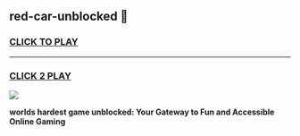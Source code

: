 
## red-car-unblocked 👋
<h3>
<a href="https://premium.freeplayer.one?title=red-car-unblocked&ref=14F">CLICK TO PLAY</a></h3>
<hr>

<h3>
<a href="https://premium.freeplayer.one?title=red-car-unblocked&ref=14F">CLICK 2 PLAY</a>
  
</h3>

<a href="https://premium.freeplayer.one?title=red-car-unblocked&ref=12F/"><img src="https://clearcache.store/games.png"></a>


**worlds hardest game unblocked: Your Gateway to Fun and Accessible Online Gaming**
